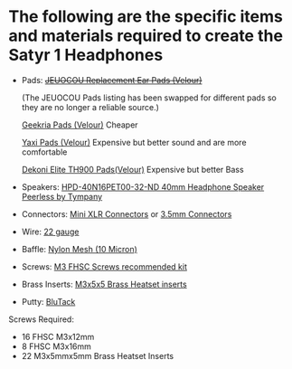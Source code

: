 # The following are the specific items and materials required to create the Satyr 1 Headphones

* Pads: <s>[JEUOCOU Replacement Ear Pads (Velour)](https://www.amazon.com/dp/B0B3GVK9D4)</s>

  (The JEUOCOU Pads listing has been swapped for different pads so they are no longer a reliable source.)

  [Geekria Pads (Velour)](https://www.amazon.com/gp/product/B07CL75L81) Cheaper
  
  [Yaxi Pads (Velour)](https://www.amazon.com/gp/product/B07YD7CD1T) Expensive but better sound and are more comfortable

  [Dekoni Elite TH900 Pads(Velour)](https://www.amazon.com/dp/B077NNWNBC) Expensive but better Bass

* Speakers: [HPD-40N16PET00-32-ND   40mm Headphone Speaker Peerless by Tympany](https://www.digikey.com/en/products/detail/peerless-by-tymphany/hpd-40n16pet00-32/6211127)

* Connectors: [Mini XLR Connectors](https://www.amazon.com/dp/B07GTDWNM4) or [3.5mm Connectors](https://www.amazon.com/gp/product/B07MN1RK7F)

* Wire: [22 gauge](https://www.amazon.com/dp/B077XBWX8V)

* Baffle: [Nylon Mesh (10 Micron)](https://www.amazon.com/gp/product/B08X23FN6R)

* Screws: [M3 FHSC Screws recommended kit](https://www.amazon.com/gp/product/B086MC31JT)

* Brass Inserts: [M3x5x5 Brass Heatset inserts](https://www.amazon.com/gp/product/B07TZ37HXJ)

* Putty: [BluTack](https://www.amazon.com/Sticky-Tack-Samstr%C3%B6ng-Adhesive-Perfect/dp/B0839P2STQ/)

Screws Required:

* 16 FHSC M3x12mm
* 8 FHSC M3x16mm
* 22 M3x5mmx5mm Brass Heatset Inserts
